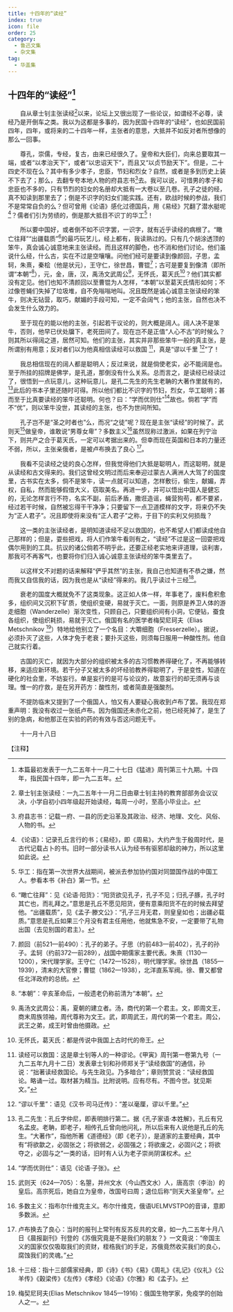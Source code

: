 ```yaml
---
title: 十四年的“读经”
index: true
icon: file
order: 25
category:
  - 鲁迅文集
  - 杂文集
tag:  
  - 华盖集
---
```


## 十四年的“读经”[^①]

　　自从章士钊主张读经[^②]以来，论坛上又很出现了一些论议，如谓经不必尊，读经乃是开倒车之类。我以为这都是多事的，因为民国十四年的“读经”，也如民国前四年，四年，或将来的二十四年一样，主张者的意思，大抵并不如反对者所想像的那么一回事。

　　尊孔，崇儒，专经，复古，由来已经很久了。皇帝和大臣们，向来总要取其一端，或者“以孝治天下”，或者“以忠诏天下”，而且又“以贞节励天下”。但是，二十四史不现在么？其中有多少孝子，忠臣，节妇和烈女？自然，或者是多到历史上装不下去了；那么，去翻专夸本地人物的府县志书[^③]去。我可以说，可惜男的孝子和忠臣也不多的，只有节烈的妇女的名册却大抵有一大卷以至几卷。孔子之徒的经，真不知读到那里去了；倒是不识字的妇女们能实践。还有，欧战时候的参战，我们不是常常自负的么？但可曾用《论语》感化过德国兵，用《易经》咒翻了潜水艇呢[^④]？儒者们引为劳绩的，倒是那大抵目不识丁的华工[^⑤]！

　　所以要中国好，或者倒不如不识字罢，一识字，就有近乎读经的病根了。“瞰亡往拜”“出疆载质”[^⑥]的最巧玩艺儿，经上都有，我读熟过的。只有几个胡涂透顶的笨牛，真会诚心诚意地来主张读经。而且这样的脚色，也不消和他们讨论。他们虽说什么经，什么古，实在不过是空嚷嚷。问他们经可是要读到像颜回，子思，孟轲，朱熹，秦桧（他是状元），王守仁，徐世昌，曹锟[^⑦]；古可是要复到像清（即所谓“本朝”[^⑧]），元，金，唐，汉，禹汤文武周公[^⑨]，无怀氏，葛天氏[^⑩]？他们其实都没有定见。他们也知不清颜回以至曹锟为人怎样，“本朝”以至葛天氏情形如何；不过像苍蝇们失掉了垃圾堆，自不免嗡嗡地叫。况且既然是诚心诚意主张读经的笨牛，则决无钻营，取巧，献媚的手段可知，一定不会阔气；他的主张，自然也决不会发生什么效力的。

　　至于现在的能以他的主张，引起若干议论的，则大概是阔人。阔人决不是笨牛，否则，他早已伏处牖下，老死田间了。现在岂不是正值“人心不古”的时候么？则其所以得阔之道，居然可知。他们的主张，其实并非那些笨牛一般的真主张，是所谓别有用意；反对者们以为他真相信读经可以救国 [^⑾]，真是“谬以千里 [^⑿]”了！

　　我总相信现在的阔人都是聪明人；反过来说，就是倘使老实，必不能阔是也。至于所挂的招牌是佛学，是孔道，那倒没有什么关系。总而言之，是读经已经读过了，很悟到一点玩意儿，这种玩意儿，是孔二先生的先生老聃的大著作里就有的，[^⒀]此后的书本子里还随时可得。所以他们都比不识字的节妇，烈女，华工聪明；甚而至于比真要读经的笨牛还聪明。何也？曰：“学而优则仕”[^⒁]故也。倘若“学”而不“优”，则以笨牛没世，其读经的主张，也不为世间所知。

　　孔子岂不是“圣之时者也”么，而况“之徒”呢？现在是主张“读经”的时候了。武则天[^⒂]做皇帝，谁敢说“男尊女卑”？多数主义[^⒃]虽然现称过激派，如果在列宁治下，则共产之合于葛天氏，一定可以考据出来的。但幸而现在英国和日本的力量还不弱，所以，主张亲俄者，是被卢布换去了良心 [^⒄]。

　　我看不见读经之徒的良心怎样，但我觉得他们大抵是聪明人，而这聪明，就是从读经和古文得来的。我们这曾经文明过而后来奉迎过蒙古人满洲人大驾了的国度里，古书实在太多，倘不是笨牛，读一点就可以知道，怎样敷衍，偷生，献媚，弄权，自私，然而能够假借大义，窃取美名。再进一步，并可以悟出中国人是健忘的，无论怎样言行不符，名实不副，前后矛盾，撒诳造谣，蝇营狗苟，都不要紧，经过若干时候，自然被忘得干干净净；只要留下一点卫道模样的文字，将来仍不失为“正人君子”。况且即使将来没有“正人君子”之称，于目下的实利又何损哉？

　　这一类的主张读经者，是明知道读经不足以救国的，也不希望人们都读成他自己那样的；但是，耍些把戏，将人们作笨牛看则有之，“读经”不过是这一回耍把戏偶尔用到的工具。抗议的诸公倘若不明乎此，还要正经老实地来评道理，谈利害，那我可不再客气，也要将你们归入诚心诚意主张读经的笨牛类里去了。

　　以这样文不对题的话来解释“俨乎其然”的主张，我自己也知道有不恭之嫌，然而我又自信我的话，因为我也是从“读经”得来的。我几乎读过十三经[^⒅]。

　　衰老的国度大概就免不了这类现象。这正如人体一样，年事老了，废料愈积愈多，组织间又沉积下矿质，使组织变硬，易就于灭亡。一面，则原是养卫人体的游走细胞（Wanderzelle）渐次变性，只顾自己，只要组织间有小洞，它便钻，蚕食各组织，使组织耗损，易就于灭亡。俄国有名的医学者梅契尼珂夫（Elias　Metschnikov [^⒆]）特地给他别立了一个名目：大嚼细胞（Fresserzelle）。据说，必须扑灭了这些，人体才免于老衰；要扑灭这些，则须每日服用一种酸性剂。他自己就实行着。

　　古国的灭亡，就因为大部分的组织被太多的古习惯教养得硬化了，不再能够转移，来适应新环境。若干分子又被太多的坏经验教养得聪明了，于是变性，知道在硬化的社会里，不妨妄行。单是妄行的是可与论议的，故意妄行的却无须再与谈理。惟一的疗救，是在另开药方：酸性剂，或者简直是强酸剂。

　　不提防临末又提到了一个俄国人，怕又有人要疑心我收到卢布了罢。我现在郑重声明：我没有收过一张纸卢布。因为俄国还未赤化之前，他已经死掉了，是生了别的急病，和他那正在实验的药的有效与否这问题无干。

　　十一月十八日

【注释】

[^①]:本篇最初发表于一九二五年十一月二十七日《猛进》周刊第三十九期。十四年，指民国十四年，即一九二五年。

[^②]:章士钊主张读经：一九二五年十一月二日由章士钊主持的教育部部务会议议决，小学自初小四年级起开始读经，每周一小时，至高小毕业止。

[^③]:府县志书：记载一府、一县的历史沿革及其政治、经济、地理、文化、风俗、人物的书。

[^④]:《论语》：记录孔丘言行的书；《易经》，即《周易》，大约产生于殷周时代，是古代记载占卜的书。旧时一部分读书人认为经书有驱邪却敌的神力，所以这里如此说。

[^⑤]:华工：指在第一次世界大战期间，被派去参加协约国对同盟国作战的中国工人。参看本书《补白》第一节。

[^⑥]:“瞰亡往拜”：见《论语·阳货》：“阳货欲见孔子，孔子不见；归孔子豚，孔子时其亡也，而礼拜之。”意思是孔丘不愿见阳货，便有意乘阳货不在的时候去拜望他。“出疆载质”，见《孟子·滕文公》：“孔子三月无君，则皇皇如也；出疆必载质。”意思是孔丘如果三个月没有君主任用他，他就焦急不安，一定要带了礼物出国（去见别国的君主）。

[^⑦]:颜回（前521—前490）：孔子的弟子。子思（约前483—前402），孔子的孙子。孟轲（约前372—前289），战国中期儒家主要代表。朱熹（1130—1200），宋代理学家。王守仁（1472—1528），明代理学家。徐世昌（1855—1939），清末的大官僚；曹锟（1862—1938），北洋直系军阀。徐、曹又都曾任北洋政府的总统。

[^⑧]:“本朝”：辛亥革命后，一般遗老仍称前清为“本朝”。

[^⑨]:禹汤文武周公：禹，夏朝的建立者。汤，商代的第一个君主。文，即周文王，商末周族领袖，周代尊称为文王。武，即周武王，周代的第一个君主。周公，武王之弟，成王时曾由他摄政。

[^⑩]:无怀氏，葛天氏：都是传说中我国上古时代的帝王。

[^⑾]:读经可以救国：这是章士钊等人的一种谬论。《甲寅》周刊第一卷第九号（一九二五年九月十二日）发表章士钊和孙师郑关于“读经救国”的通信，孙说：“拙著读经救国论。与先生政见。乃多暗合”；章则赞赏说：“读经救国论。略诵一过。取材甚为精当。比附说明。应有尽有。不图今世。犹见斯文。”

[^⑿]:“谬以千里”：语见《汉书·司马迁传》：“差以毫厘，谬以千里。”

[^⒀]:孔二先生：孔丘字仲尼，即表明排行第二。据《孔子家语·本姓解》，孔丘有兄名孟皮。老聃，即老子，相传孔丘曾向他问礼，所以后来有人说他是孔丘的先生。“大著作”，指他所著《道德经》（即《老子》），是道家的主要经典，其中有“将欲歙之，必固张之；将欲弱之，必固强之；将欲废之，必固兴之；将欲夺之，必固与之”一类的话，旧时有人认为老子崇尚阴谋权术。

[^⒁]:“学而优则仕”：语见《论语·子张》。

[^⒂]:武则天（624—705）：名曌，并州文水（今山西文水）人，唐高宗（李治）的皇后。高宗死后，她自立为皇帝，改国号曰周；退位后称“则天大圣皇帝”。

[^⒃]:多数主义：指布尔什维克主义。布尔什维克，俄语UELMVSTPO的音译，意即多数派。

[^⒄]:卢布换去了良心：当时的报刊上常刊有反苏反共的文章，如一九二五年十月八日《晨报副刊》刊登的《苏俄究竟是不是我们的朋友？》一文竟说：“帝国主义的国家仅仅吸取我们的资财，桎梏我们的手足，苏俄竟然收买我们的良心，腐蚀我们的灵魂。”

[^⒅]:十三经：指十三部儒家经典，即《诗》《书》《易》《周礼》《礼记》《仪礼》《公羊传》《穀梁传》《左传》《孝经》《论语》《尔雅》和《孟子》。

[^⒆]:梅契尼珂夫(Elias Metschnikov 1845—1916)：俄国生物学家，免疫学的创始人之一。
